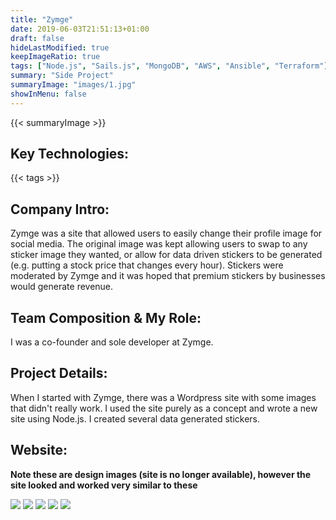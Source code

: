 ```yaml
---
title: "Zymge"
date: 2019-06-03T21:51:13+01:00
draft: false
hideLastModified: true
keepImageRatio: true
tags: ["Node.js", "Sails.js", "MongoDB", "AWS", "Ansible", "Terraform"]
summary: "Side Project"
summaryImage: "images/1.jpg" 
showInMenu: false
---
```


{{< summaryImage >}}

## Key Technologies:
{{< tags >}}

## Company Intro:

Zymge was a site that allowed users to easily change their profile image for social media. The original image was kept allowing users to swap to any sticker image they wanted, or allow for data driven stickers to be generated (e.g. putting a stock price that changes every hour). Stickers were moderated by Zymge and it was hoped that premium stickers by businesses would generate revenue.

## Team Composition & My Role:

I was a co-founder and sole developer at Zymge. 

## Project Details:

When I started with Zymge, there was a Wordpress site with some images that didn't really work. I used the site purely as a concept and wrote a new site using Node.js. I created several data generated stickers.

## Website:
**Note these are design images (site is no longer available), however the site looked and worked very similar to these**

![](images/1.jpg)
![](images/Gallery.jpg)
![](images/Sticker.jpg)
![](images/Publisher_0.jpg)
![](images/User.jpg)


